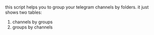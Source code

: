 
this script helps you to group your telegram channels by folders.
it just shows two tables:
1. channels by groups
2. groups by channels
